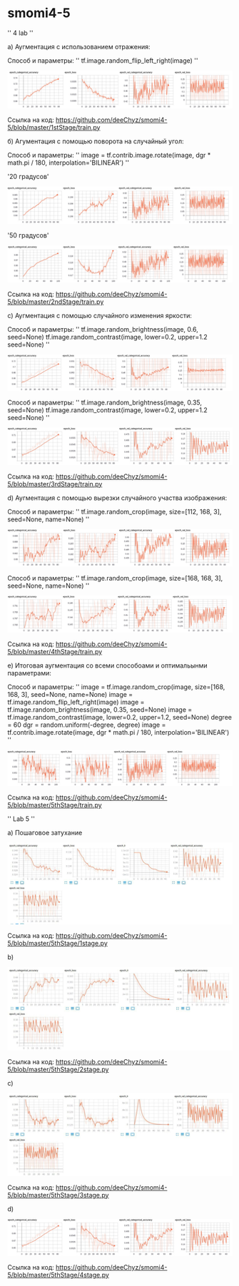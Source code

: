 # smomi4-5


'' 4 lab ''

а) Аугментация с использованием отражения:

Способ и параметры: '' tf.image.random_flip_left_right(image) ''

![Image description](https://github.com/deeChyz/smomi4-5/blob/master/1stStage/res.jpg)

Ссылка на код: https://github.com/deeChyz/smomi4-5/blob/master/1stStage/train.py


б) Агументация с помощью поворота на случайный угол:

Способ и параметры: '' image = tf.contrib.image.rotate(image, dgr * math.pi / 180, interpolation='BILINEAR') ''

'20 градусов' 

![Image description](https://github.com/deeChyz/smomi4-5/blob/master/2ndStage/resA.jpg)


'50 градусов' 

![Image description](https://github.com/deeChyz/smomi4-5/blob/master/2ndStage/resB.jpg)

Ссылка на код: https://github.com/deeChyz/smomi4-5/blob/master/2ndStage/train.py


с) Аугментация с помощью случайного изменения яркости:

Способ и параметры: '' tf.image.random_brightness(image, 0.6, seed=None)
        tf.image.random_contrast(image, lower=0.2, upper=1.2 seed=None) ''

![Image description](https://github.com/deeChyz/smomi4-5/blob/master/3rdStage/resA.jpg)


Способ и параметры: '' tf.image.random_brightness(image, 0.35, seed=None)
        tf.image.random_contrast(image, lower=0.2, upper=1.2 seed=None) ''


![Image description](https://github.com/deeChyz/smomi4-5/blob/master/3rdStage/resB.jpg)

Ссылка на код: https://github.com/deeChyz/smomi4-5/blob/master/3rdStage/train.py


d) Аугментация с помощью вырезки случайного участва изображения:

Способ и параметры: '' tf.image.random_crop(image, size=[112, 168, 3], seed=None, name=None) ''

![Image description](https://github.com/deeChyz/smomi4-5/blob/master/4thStage/resA.jpg)


Способ и параметры: '' tf.image.random_crop(image, size=[168, 168, 3], seed=None, name=None) ''


![Image description](https://github.com/deeChyz/smomi4-5/blob/master/4thStage/resB.jpg)

Ссылка на код: https://github.com/deeChyz/smomi4-5/blob/master/4thStage/train.py



e) Итоговая аугментация со всеми способоами и оптимальынми параметрами:

Способ и параметры: '' 
image = tf.image.random_crop(image, size=[168, 168, 3], seed=None, name=None)
image = tf.image.random_flip_left_right(image)
image = tf.image.random_brightness(image, 0.35, seed=None)
image = tf.image.random_contrast(image, lower=0.2, upper=1.2, seed=None)
degree = 60
dgr = random.uniform(-degree, degree)
image = tf.contrib.image.rotate(image, dgr * math.pi / 180, interpolation='BILINEAR')
''

![Image description](https://github.com/deeChyz/smomi4-5/blob/master/5thStage/res.jpg)

Ссылка на код: https://github.com/deeChyz/smomi4-5/blob/master/5thStage/train.py




'' Lab 5 ''

a) Пошаговое затухание


![Image description](https://github.com/deeChyz/smomi4-5/blob/master/5lab/1stage.jpg)

Ссылка на код: https://github.com/deeChyz/smomi4-5/blob/master/5thStage/1stage.py

b) 


![Image description](https://github.com/deeChyz/smomi4-5/blob/master/5lab/2stage.jpg)

Ссылка на код: https://github.com/deeChyz/smomi4-5/blob/master/5thStage/2stage.py

c)


![Image description](https://github.com/deeChyz/smomi4-5/blob/master/5lab/3stage.jpg)

Ссылка на код: https://github.com/deeChyz/smomi4-5/blob/master/5thStage/3stage.py

d)


![Image description](https://github.com/deeChyz/smomi4-5/blob/master/5lab/4stage.jpg)

Ссылка на код: https://github.com/deeChyz/smomi4-5/blob/master/5thStage/4stage.py
